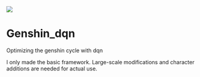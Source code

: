 <img src="https://github.com/Jose6866/Genshin_dqn/assets/54015926/bd76dbe7-db7c-4a57-81c8-a5eeb1e53436">

# Genshin_dqn
Optimizing the genshin cycle with dqn


I only made the basic framework.
Large-scale modifications and character additions are needed for actual use.
